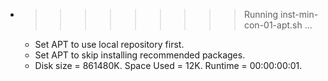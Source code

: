* >>>>>>>>> Running inst-min-con-01-apt.sh ...
  * Set APT to use local repository first.
  * Set APT to skip installing recommended packages.
  * Disk size = 861480K. Space Used = 12K. Runtime = 00:00:00:01.
